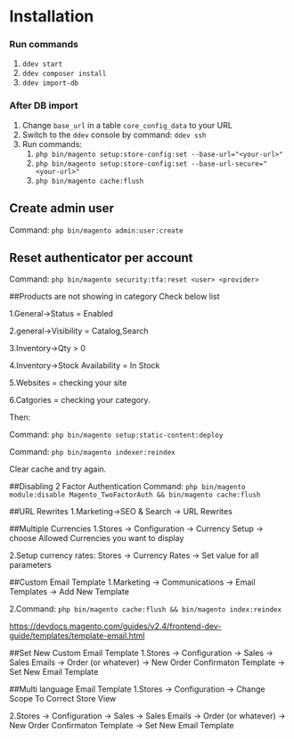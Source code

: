 # Installation

### Run commands
1. `ddev start`
2. `ddev composer install`
3. `ddev import-db`

### After DB import
1. Change `base_url` in a table `core_config_data` to your URL
2. Switch to the `ddev` console by command: `ddev ssh` 
3. Run commands:
    1. `php bin/magento setup:store-config:set --base-url="<your-url>"`
    2. `php bin/magento setup:store-config:set --base-url-secure="<your-url>"`
    3. `php bin/magento cache:flush`


## Create admin user
Command: `php bin/magento admin:user:create`

## Reset authenticator per account
Command: `php bin/magento security:tfa:reset <user> <provider>`

##Products are not showing in category
Check below list 

1.General->Status = Enabled

2.general->Visibility = Catalog,Search

3.Inventory->Qty > 0

4.Inventory->Stock Availability = In Stock

5.Websites = checking your site

6.Catgories = checking your category.

Then:

Command: `php bin/magento setup:static-content:deploy`

Command: `php bin/magento indexer:reindex`

Clear cache and try again.

##Disabling 2 Factor Authentication
Command: `php bin/magento module:disable Magento_TwoFactorAuth && bin/magento cache:flush`

##URL Rewrites
1.Marketing->SEO & Search -> URL Rewrites

##Multiple Currencies
1.Stores -> Configuration -> Currency Setup -> choose Allowed Currencies you want to display

2.Setup currency rates: Stores -> Currency Rates -> Set value for all parameters

##Custom Email Template
1.Marketing -> Communications -> Email Templates -> Add New Template

2.Command: `php bin/magento cache:flush && bin/magento index:reindex`

https://devdocs.magento.com/guides/v2.4/frontend-dev-guide/templates/template-email.html

##Set New Custom Email Template
1.Stores -> Configuration -> Sales -> Sales Emails -> Order (or whatever) -> New Order Confirmaton Template -> Set New Email Template

##Multi language Email Template
1.Stores -> Configuration -> Change Scope To Correct Store View

2.Stores -> Configuration -> Sales -> Sales Emails -> Order (or whatever) -> New Order Confirmaton Template -> Set New Email Template


